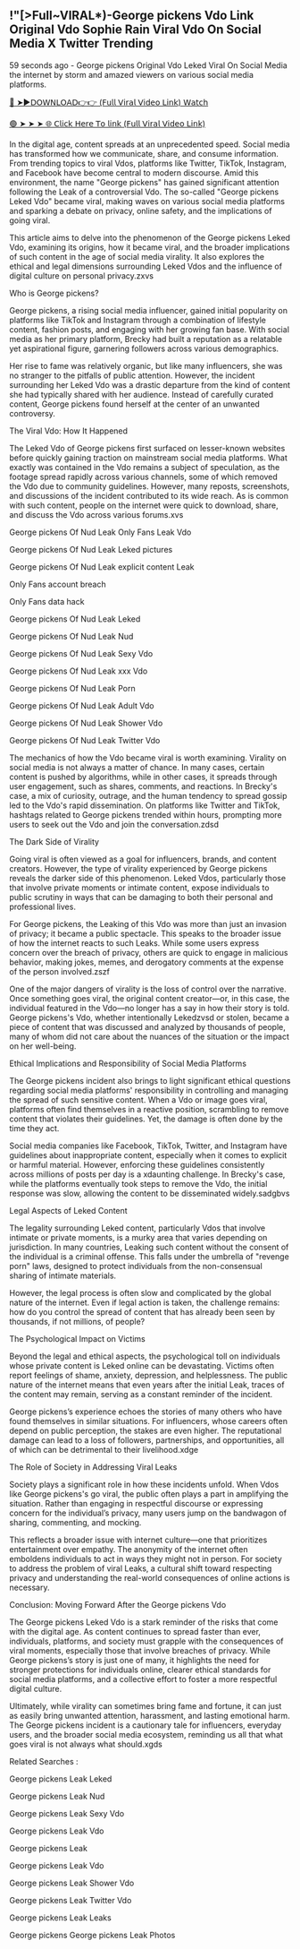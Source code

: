 ## !"[>Full~VIRAL*)-George pickens Vdo Link Original Vdo Sophie Rain Viral Vdo On Social Media X Twitter Trending


59 seconds ago - George pickens Original Vdo Leked Viral On Social Media the internet by storm and amazed viewers on various social media platforms.

[🔴 ➤►𝖣𝖮𝖶𝖭𝖫𝖮𝖠𝖣👉👉 (𝖥𝗎𝗅𝗅 𝖵𝗂𝗋𝖺𝗅 𝖵𝗂𝖽𝖾𝗈 𝖫𝗂𝗇𝗄) 𝖶𝖺𝗍𝖼𝗁](https://shortx.today/lek-vdo)<br>

[🟢 ➤ ➤ ➤ 🌐 𝖢𝗅𝗂𝖼𝗄 𝖧𝖾𝗋𝖾 𝖳𝗈 𝗅𝗂𝗇𝗄 (𝖥𝗎𝗅𝗅 𝖵𝗂𝗋𝖺𝗅 𝖵𝗂𝖽𝖾𝗈 𝖫𝗂𝗇𝗄)](https://shortx.today/lek-vdo)<br>



In the digital age, content spreads at an unprecedented speed. Social media has transformed how we communicate, share, and consume information. From trending topics to viral Vdos, platforms like Twitter, TikTok, Instagram, and Facebook have become central to modern discourse. Amid this environment, the name "George pickens" has gained significant attention following the Leak of a controversial Vdo. The so-called "George pickens Leked Vdo" became viral, making waves on various social media platforms and sparking a debate on privacy, online safety, and the implications of going viral.

This article aims to delve into the phenomenon of the George pickens Leked Vdo, examining its origins, how it became viral, and the broader implications of such content in the age of social media virality. It also explores the ethical and legal dimensions surrounding Leked Vdos and the influence of digital culture on personal privacy.zxvs

Who is George pickens?

George pickens, a rising social media influencer, gained initial popularity on platforms like TikTok and Instagram through a combination of lifestyle content, fashion posts, and engaging with her growing fan base. With social media as her primary platform, Brecky had built a reputation as a relatable yet aspirational figure, garnering followers across various demographics.

Her rise to fame was relatively organic, but like many influencers, she was no stranger to the pitfalls of public attention. However, the incident surrounding her Leked Vdo was a drastic departure from the kind of content she had typically shared with her audience. Instead of carefully curated content, George pickens found herself at the center of an unwanted controversy.

The Viral Vdo: How It Happened

The Leked Vdo of George pickens first surfaced on lesser-known websites before quickly gaining traction on mainstream social media platforms. What exactly was contained in the Vdo remains a subject of speculation, as the footage spread rapidly across various channels, some of which removed the Vdo due to community guidelines. However, many reposts, screenshots, and discussions of the incident contributed to its wide reach. As is common with such content, people on the internet were quick to download, share, and discuss the Vdo across various forums.xvs

George pickens Of Nud Leak Only Fans Leak Vdo

George pickens Of Nud Leak Leked pictures

George pickens Of Nud Leak explicit content Leak

Only Fans account breach

Only Fans data hack

George pickens Of Nud Leak Leked

George pickens Of Nud Leak Nud

George pickens Of Nud Leak Sexy Vdo

George pickens Of Nud Leak xxx Vdo

George pickens Of Nud Leak Porn

George pickens Of Nud Leak Adult Vdo

George pickens Of Nud Leak Shower Vdo

George pickens Of Nud Leak Twitter Vdo

The mechanics of how the Vdo became viral is worth examining. Virality on social media is not always a matter of chance. In many cases, certain content is pushed by algorithms, while in other cases, it spreads through user engagement, such as shares, comments, and reactions. In Brecky's case, a mix of curiosity, outrage, and the human tendency to spread gossip led to the Vdo's rapid dissemination. On platforms like Twitter and TikTok, hashtags related to George pickens trended within hours, prompting more users to seek out the Vdo and join the conversation.zdsd

The Dark Side of Virality

Going viral is often viewed as a goal for influencers, brands, and content creators. However, the type of virality experienced by George pickens reveals the darker side of this phenomenon. Leked Vdos, particularly those that involve private moments or intimate content, expose individuals to public scrutiny in ways that can be damaging to both their personal and professional lives.

For George pickens, the Leaking of this Vdo was more than just an invasion of privacy; it became a public spectacle. This speaks to the broader issue of how the internet reacts to such Leaks. While some users express concern over the breach of privacy, others are quick to engage in malicious behavior, making jokes, memes, and derogatory comments at the expense of the person involved.zszf

One of the major dangers of virality is the loss of control over the narrative. Once something goes viral, the original content creator—or, in this case, the individual featured in the Vdo—no longer has a say in how their story is told. George pickens's Vdo, whether intentionally Lekedzvsd or stolen, became a piece of content that was discussed and analyzed by thousands of people, many of whom did not care about the nuances of the situation or the impact on her well-being.

Ethical Implications and Responsibility of Social Media Platforms

The George pickens incident also brings to light significant ethical questions regarding social media platforms' responsibility in controlling and managing the spread of such sensitive content. When a Vdo or image goes viral, platforms often find themselves in a reactive position, scrambling to remove content that violates their guidelines. Yet, the damage is often done by the time they act.

Social media companies like Facebook, TikTok, Twitter, and Instagram have guidelines about inappropriate content, especially when it comes to explicit or harmful material. However, enforcing these guidelines consistently across millions of posts per day is a xdaunting challenge. In Brecky's case, while the platforms eventually took steps to remove the Vdo, the initial response was slow, allowing the content to be disseminated widely.sadgbvs

Legal Aspects of Leked Content

The legality surrounding Leked content, particularly Vdos that involve intimate or private moments, is a murky area that varies depending on jurisdiction. In many countries, Leaking such content without the consent of the individual is a criminal offense. This falls under the umbrella of "revenge porn" laws, designed to protect individuals from the non-consensual sharing of intimate materials.

However, the legal process is often slow and complicated by the global nature of the internet. Even if legal action is taken, the challenge remains: how do you control the spread of content that has already been seen by thousands, if not millions, of people?

The Psychological Impact on Victims

Beyond the legal and ethical aspects, the psychological toll on individuals whose private content is Leked online can be devastating. Victims often report feelings of shame, anxiety, depression, and helplessness. The public nature of the internet means that even years after the initial Leak, traces of the content may remain, serving as a constant reminder of the incident.

George pickens’s experience echoes the stories of many others who have found themselves in similar situations. For influencers, whose careers often depend on public perception, the stakes are even higher. The reputational damage can lead to a loss of followers, partnerships, and opportunities, all of which can be detrimental to their livelihood.xdge

The Role of Society in Addressing Viral Leaks

Society plays a significant role in how these incidents unfold. When Vdos like George pickens's go viral, the public often plays a part in amplifying the situation. Rather than engaging in respectful discourse or expressing concern for the individual’s privacy, many users jump on the bandwagon of sharing, commenting, and mocking.

This reflects a broader issue with internet culture—one that prioritizes entertainment over empathy. The anonymity of the internet often emboldens individuals to act in ways they might not in person. For society to address the problem of viral Leaks, a cultural shift toward respecting privacy and understanding the real-world consequences of online actions is necessary.

Conclusion: Moving Forward After the George pickens Vdo

The George pickens Leked Vdo is a stark reminder of the risks that come with the digital age. As content continues to spread faster than ever, individuals, platforms, and society must grapple with the consequences of viral moments, especially those that involve breaches of privacy. While George pickens’s story is just one of many, it highlights the need for stronger protections for individuals online, clearer ethical standards for social media platforms, and a collective effort to foster a more respectful digital culture.

Ultimately, while virality can sometimes bring fame and fortune, it can just as easily bring unwanted attention, harassment, and lasting emotional harm. The George pickens incident is a cautionary tale for influencers, everyday users, and the broader social media ecosystem, reminding us all that what goes viral is not always what should.xgds

Related Searches :

George pickens Leak Leked

George pickens Leak Nud

George pickens Leak Sexy Vdo

George pickens Leak Vdo

George pickens Leak

George pickens Leak Vdo

George pickens Leak Shower Vdo

George pickens Leak Twitter Vdo

George pickens Leak Leaks

George pickens George pickens Leak Photos
